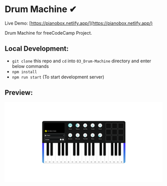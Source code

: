 # Drum Machine ✔

Live Demo: [https://pianobox.netlify.app/](https://pianobox.netlify.app/)

Drum Machine for freeCodeCamp Project.

## Local Development:

- `git clone` this repo and `cd` into `03_Drum-Machine` directory and enter below commands
- `npm install`
- `npm run start` (To start development server)

## Preview:

![](https://raw.githubusercontent.com/arslanastral/freeCodeCamp-Projects/main/03_Front-End-Development-Libraries/03_Drum-Machine/Pianobox-Preview.png)
